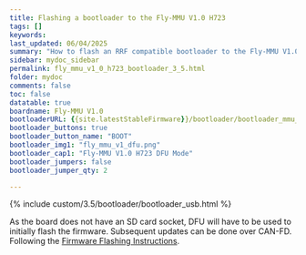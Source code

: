 ```yaml
---
title: Flashing a bootloader to the Fly-MMU V1.0 H723
tags: []
keywords: 
last_updated: 06/04/2025
summary: "How to flash an RRF compatible bootloader to the Fly-MMU V1.0 H723"
sidebar: mydoc_sidebar
permalink: fly_mmu_v1_0_h723_bootloader_3_5.html
folder: mydoc
comments: false
toc: false
datatable: true
boardname: Fly-MMU V1.0
bootloaderURL: {{site.latestStableFirmware}}/bootloader/bootloader_mmu_h723.bin or {{site.latestStableFirmware}}/bootloader/bootloader_mmu5160_h723.bin
bootloader_buttons: true
bootloader_button_name: "BOOT"
bootloader_img1: "fly_mmu_v1_dfu.png"
bootloader_cap1: "Fly-MMU V1.0 H723 DFU Mode"
bootloader_jumpers: false
bootloader_jumper_qty: 2

---
```


{% include custom/3.5/bootloader/bootloader_usb.html %}

As the board does not have an SD card socket, DFU will have to be used to initially flash the firmware. Subsequent updates can be done over CAN-FD. Following the [Firmware Flashing Instructions](fly_mmu_v1_0_h723_flash_firmware_3_5.html).
